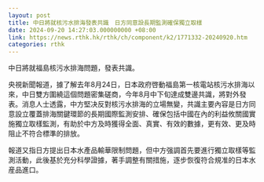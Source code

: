 ```yaml
---
layout: post
title: 中日將就核污水排海發表共識　日方同意設長期監測確保獨立取樣
date: 2024-09-20 14:27:03.000000000 +08:00
link: https://news.rthk.hk/rthk/ch/component/k2/1771332-20240920.htm
categories: rthk
---
```


中日將就福島核污水排海問題，發表共識。

央視新聞報道，據了解去年8月24日，日本政府啓動福島第一核電站核污水排海以來，中日雙方圍繞這個問題密集磋商，今年8月中下旬達成雙邊共識，將對外發表。消息人士透露，中方堅决反對核污水排海的立場無變，共識主要內容是日方同意設立覆蓋排海關鍵環節的長期國際監測安排、確保包括中國在內的利益攸關國實施獨立取樣監測，有助於中方及時獲得全面、真實、有效的數據，更有效、更及時阻止不符合標準的排放。

報道又指日方提出日本水產品輸華限制問題，但中方强調首先要進行獨立取樣等監測活動，此後基於充分科學證據，著手調整有關措施，逐步恢復符合規准的日本水産品進口。
